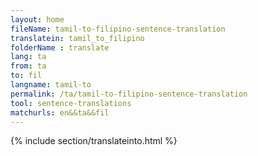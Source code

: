 ```yaml
---
layout: home
fileName: tamil-to-filipino-sentence-translation
translatein: tamil_to_filipino
folderName : translate
lang: ta
from: ta
to: fil
langname: tamil-to
permalink: /ta/tamil-to-filipino-sentence-translation
tool: sentence-translations
matchurls: en&&ta&&fil
---
```

{% include section/translateinto.html %}
